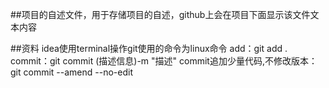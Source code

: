 ##项目的自述文件，用于存储项目的自述，github上会在项目下面显示该文件文本内容

##资料
idea使用terminal操作git使用的命令为linux命令
add：git add .
commit：git commit (描述信息)-m "描述"
commit追加少量代码,不修改版本：git commit --amend --no-edit